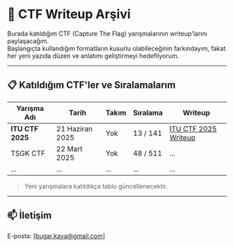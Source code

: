 # 🧠 CTF Writeup Arşivi

Burada katıldığım CTF (Capture The Flag) yarışmalarının writeup'larını paylaşacağım.  
Başlangıçta kullandığım formatların kusurlu olabileceğinin farkındayım, fakat her yeni yazıda düzen ve anlatımı geliştirmeyi hedefliyorum.  

---

## 📋 Katıldığım CTF'ler ve Sıralamalarım

| Yarışma Adı         | Tarih           | Takım | Sıralama | Writeup |
|---------------------|------------------|--------|----------|---------|
| **ITU CTF 2025**    | 21 Haziran 2025 | Yok    | 13 / 141 | [ITU CTF 2025 Writeup](./ITUCTF/) |
| TSGK CTF            | 22 Mart 2025     | Yok    | 48 / 511       | ...     |
| ...                 | ...              | ...    | ...      | ...     |
> Yeni yarışmalara katıldıkça tablo güncellenecektir.

---

## 📫 İletişim
E-posta: [bugar.kaya@gmail.com]

